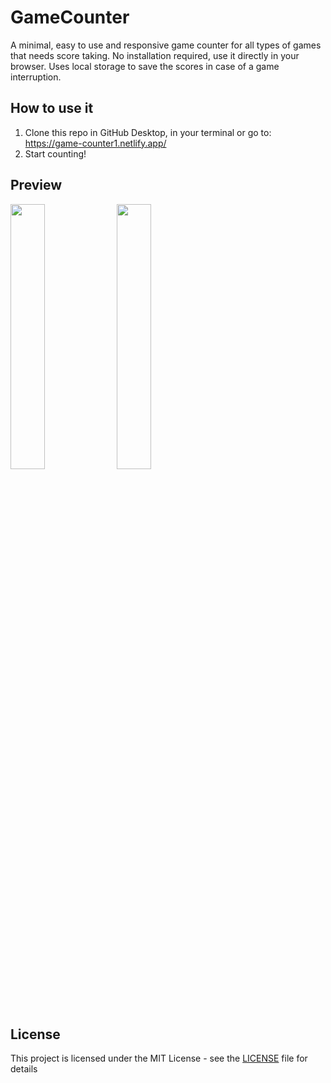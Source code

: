 # GameCounter
A minimal, easy to use and responsive game counter for all types of games that needs score taking. No installation required, use it directly in your browser. Uses local storage to save the scores in case of a game interruption.

## How to use it
1. Clone this repo in GitHub Desktop, in your terminal or go to: https://game-counter1.netlify.app/
2. Start counting!

## Preview
<img src="https://i.imgur.com/PXczKzp.png" width="33%" /> <img src="https://i.imgur.com/ha6XIkb.png" width="33%" />

## License
This project is licensed under the MIT License - see the [LICENSE](LICENSE) file for details
